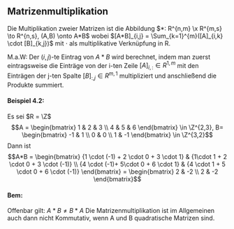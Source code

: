 ## Matrizenmultiplikation
Die Multiplikation zweier Matrizen ist die Abbildung
$*: R^{n,m} \x R^{m,s} \to R^{n,s}, (A,B) \onto A*B$
wobei $[A*B]_{i,j} = \Sum_{k=1}^{m}([A]_{i,k} \cdot [B]_{k,j})$ mit $\cdot$ als multiplikative Verknüpfung in R.

M.a.W:
Der $(i,j)$-te Eintrag von $A * B$ wird berechnet, indem man zuerst eintragsweise die Einträge von der i-ten Zeile $[A]_{i,:} \in R^{1,m}$ mit den Einträgen der j-ten Spalte $[B]_{:,j} \in R^{m,1}$ multipliziert und anschließend die Produkte summiert.

#### Beispiel 4.2:
Es sei $R = \Z$ 
$$A = \begin{bmatrix}
1 & 2 & 3 \\
4 & 5 & 6
\end{bmatrix} \in \Z^{2,3}, B= \begin{bmatrix}
-1 & 1 \\
0 & 0 \\
1 & -1
\end{bmatrix} \in \Z^{3,2}$$
Dann ist $$A*B = \begin{bmatrix}
{1 \cdot (-1) + 2 \cdot 0 + 3 \cdot 1}  & {1\cdot 1 + 2 \cdot 0 + 3 \cdot (-1)} \\
{4 \cdot (-1)+ 5\cdot 0 + 6 \cdot 1} & {4 \cdot 1 + 5 \cdot 0 + 6 \cdot (-1)}
\end{bmatrix} = \begin{bmatrix}
2 & -2 \\
2 & -2
\end{bmatrix}$$
#### Bem:
Offenbar gilt: $A*B \neq B*A$
Die Matrizenmultiplikation ist im Allgemeinen auch dann nicht Kommutativ, wenn A und B quadratische Matrizen sind.

